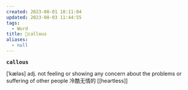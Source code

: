 ```yaml
---
created: 2023-08-01 18:11:04
updated: 2023-08-03 11:44:55
tags:
  - Word
title: 📖callous
aliases:
  - null
---
```


<pre><strong>callous</strong></pre>
[ˈkæləs]
adj. not feeling or showing any concern about the problems or suffering of other people 冷酷⽆情的
[[heartless]]
